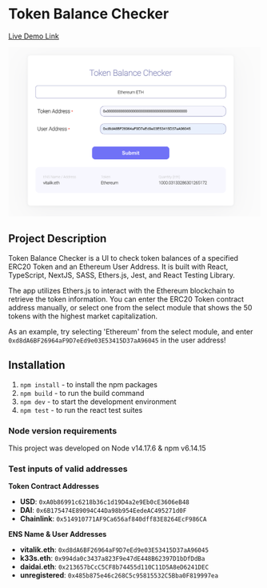 # Token Balance Checker

[Live Demo Link](https://token-balance-checker-harim-choi.vercel.app/)

![Screen Shot](public/TBC-screenshot.png)

## Project Description
Token Balance Checker is a UI to check token balances of a specified ERC20 Token and an Ethereum User Address. It is built with React, TypeScript, NextJS, SASS, Ethers.js, Jest, and React Testing Library.

The app utilizes Ethers.js to interact with the Ethereum blockchain to retrieve the token information. You can enter the ERC20 Token contract address manually, or select one from the select module that shows the 50 tokens with the highest market capitalization.

As an example, try selecting 'Ethereum' from the select module, and enter `0xd8dA6BF26964aF9D7eEd9e03E53415D37aA96045` in the user address!

## Installation

1. `npm install` - to install the npm packages
2. `npm build` - to run the build command
3. `npm dev` - to start the development environment
4. `npm test` - to run the react test suites

### Node version requirements

This project was developed on Node v14.17.6 & npm v6.14.15

### Test inputs of valid addresses
**Token Contract Addresses**
- **USD**: `0xA0b86991c6218b36c1d19D4a2e9Eb0cE3606eB48`
- **DAI**: `0x6B175474E89094C44Da98b954EedeAC495271d0F`
- **Chainlink**: `0x514910771AF9Ca656af840dff83E8264EcF986CA`

**ENS Name & User Addresses**
- **vitalik.eth**: `0xd8dA6BF26964aF9D7eEd9e03E53415D37aA96045`
- **k33s.eth**: `0x994da0c3437a823F9e47dE448B62397D1bDfDdBa`
- **daidai.eth**: `0x213657bCcC5CF8b74455d110C11D5A8eD6241DEC`
- **unregistered**: `0x485b875e46c268C5c95815532C5Bba0F819997ea`